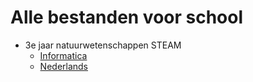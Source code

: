 # Alle bestanden voor school

- 3e jaar natuurwetenschappen STEAM
    - [Informatica](/3NWSTb/2023-2024/INFORMATICA/)
    - [Nederlands](/3NWSTb/2023-2024/NEDERLANDS/)